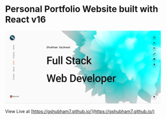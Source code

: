 # Personal Portfolio Website built with React v16

[![Screenshot](./public/homepage.png?raw=true)](https://gshubham7.github.io/)



View Live at [https://gshubham7.github.io/](https://gshubham7.github.io/)
